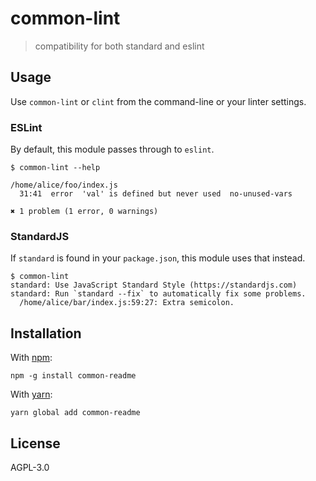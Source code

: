 # common-lint

> compatibility for both standard and eslint



## Usage

Use `common-lint` or `clint` from the command-line or your linter settings.

### ESLint

By default, this module passes through to `eslint`.

```console
$ common-lint --help

/home/alice/foo/index.js
  31:41  error  'val' is defined but never used  no-unused-vars

✖ 1 problem (1 error, 0 warnings)
```

### StandardJS

If `standard` is found in your `package.json`, this module uses that instead.

```console
$ common-lint
standard: Use JavaScript Standard Style (https://standardjs.com)
standard: Run `standard --fix` to automatically fix some problems.
  /home/alice/bar/index.js:59:27: Extra semicolon.
```

## Installation

With [npm](https://npmjs.org/):

```shell
npm -g install common-readme
```

With [yarn](https://yarnpkg.com/en/):

```shell
yarn global add common-readme
```

## License

AGPL-3.0

